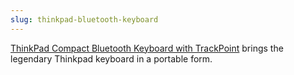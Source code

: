 ```yaml
---
slug: thinkpad-bluetooth-keyboard
---
```


[ThinkPad Compact Bluetooth Keyboard with TrackPoint](https://support.lenovo.com/ca/en/solutions/pd026744-thinkpad-compact-bluetooth-keyboard-with-trackpoint-overview-and-service-parts) brings the legendary Thinkpad keyboard in a portable form.